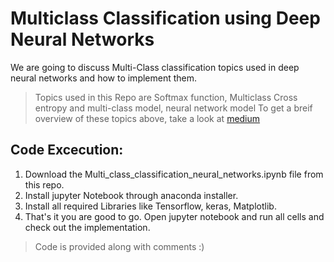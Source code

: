 # Multiclass Classification using Deep Neural Networks

We are going to discuss Multi-Class classification topics used in deep neural networks and how to implement them. 
> Topics used in this Repo are Softmax function, Multiclass Cross entropy and multi-class model, neural network model
> To get a breif overview of these topics above, take a look at [medium]()

## Code Excecution:
1. Download the Multi_class_classification_neural_networks.ipynb file from this repo.
2. Install jupyter Notebook through anaconda installer.
3. Install all required Libraries like Tensorflow, keras, Matplotlib.
4. That's it you are good to go. Open jupyter notebook and run all cells and check out the implementation.

> Code is provided along with comments :)
